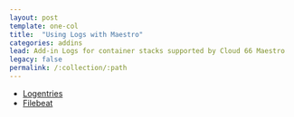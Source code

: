 ```yaml
---
layout: post
template: one-col
title:  "Using Logs with Maestro"
categories: addins
lead: Add-in Logs for container stacks supported by Cloud 66 Maestro
legacy: false
permalink: /:collection/:path
---
```


- [Logentries](logentries.html)
- [Filebeat](filebeat.html)
